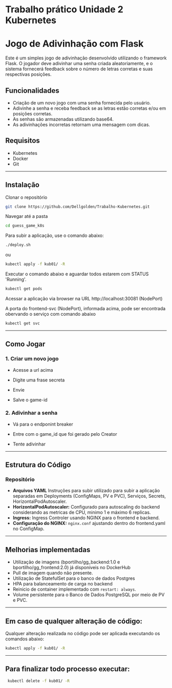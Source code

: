 # Trabalho prático Unidade 2 Kubernetes

# Jogo de Adivinhação com Flask

Este é um simples jogo de adivinhação desenvolvido utilizando o framework Flask. O jogador deve adivinhar uma senha criada aleatoriamente, e o sistema fornecerá feedback sobre o número de letras corretas e suas respectivas posições.

## Funcionalidades

- Criação de um novo jogo com uma senha fornecida pelo usuário.
- Adivinhe a senha e receba feedback se as letras estão corretas e/ou em posições corretas.
- As senhas são armazenadas  utilizando base64.
- As adivinhações incorretas retornam uma mensagem com dicas.
  
## Requisitos

- Kubernetes
- Docker
- Git

---
## Instalação

Clonar o repositório

```bash
git clone https://github.com/Dellgolden/Trabalho-Kubernetes.git
```

Navegar até a pasta

```bash
cd guess_game_k8s
```

Para subir a aplicação, use o comando abaixo:

```bash
./deploy.sh
```

ou

```bash
kubectl apply -f kub01/ -R
```

Executar o comando abaixo e aguardar todos estarem com STATUS 'Running'.

```bash
kubectl get pods
```

Acessar a aplicação via browser na URL http://localhost:30081 (NodePort)

A porta do frontend-svc (NodePort), informada acima, pode ser encontrada obervando o serviço com comando abaixo

```bash
kubectl get svc
```

---
## Como Jogar

### 1. Criar um novo jogo

- Acesse a url acima

- Digite uma frase secreta

- Envie

- Salve o game-id


### 2. Adivinhar a senha

- Vá para o endponint breaker

- Entre com o game_id que foi gerado pelo Creator

- Tente adivinhar

---
## Estrutura do Código

### Repositório

- **Arquivos YAML** Instruções para subir utilizado para subir a aplicação separadas em Deployments (ConfigMaps, PV e PVC), Serviços, Secrets, HorizontalPodAutoscaler.
- **HorizontalPodAutoscaler:** Configurado para autoscaling do backend considerando as metricas de CPU, minimo 1 e máximo 6 replicas.
- **Ingress:** Ingress Controler usando NGINX para o frontend e backend.
- **Configuração do NGINX:** `nginx.conf` ajustando dentro do frontend.yaml no ConfigMap.

---
## Melhorias implementadas

- Utilização de imagens (bportilho/gg_backend:1.0 e bportilho/gg_frontend:2.0) já disponíveis no DockerHub
- Pull de imagem quando não presente.
- Utilização de StatefulSet para o banco de dados Postgres
- HPA para balanceamento de carga no backend
- Reinicio de container implementado com `restart: always`.
- Volume persistente para o Banco de Dados PostgreSQL por meio de PV e PVC.

---
## Em caso de qualquer alteração de código:
Qualquer alteração realizada no código pode ser aplicada executando os comandos abaixo: 

```bash
kubectl apply -f kub01/ -R
```

---
## Para finalizar todo processo executar:

```bash
 kubectl delete -f kub01/ -R
```
